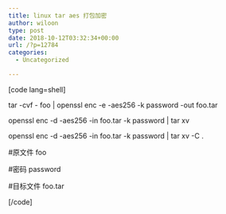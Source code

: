 ```yaml
---
title: linux tar aes 打包加密
author: wiloon
type: post
date: 2018-10-12T03:32:34+00:00
url: /?p=12784
categories:
  - Uncategorized

---
```

[code lang=shell]
  
tar -cvf - foo | openssl enc -e -aes256 -k password -out foo.tar
  
openssl enc -d -aes256 -in foo.tar -k password | tar xv
  
openssl enc -d -aes256 -in foo.tar -k password | tar xv -C .

#原文件 foo
  
#密码 password
  
#目标文件 foo.tar

[/code]